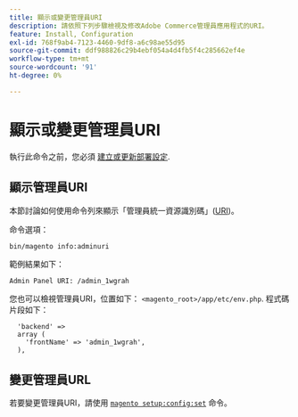 ```yaml
---
title: 顯示或變更管理員URI
description: 請依照下列步驟檢視及修改Adobe Commerce管理員應用程式的URI。
feature: Install, Configuration
exl-id: 768f9ab4-7123-4460-9df8-a6c98ae55d95
source-git-commit: ddf988826c29b4ebf054a4d4fb5f4c285662ef4e
workflow-type: tm+mt
source-wordcount: '91'
ht-degree: 0%

---
```


# 顯示或變更管理員URI

執行此命令之前，您必須 [建立或更新部署設定](deployment.md).

## 顯示管理員URI

本節討論如何使用命令列來顯示「管理員統一資源識別碼」([URI](https://www.w3.org/Protocols/rfc2616/rfc2616-sec3.html#sec3.2))。

命令選項：

```bash
bin/magento info:adminuri
```

範例結果如下：

```terminal
Admin Panel URI: /admin_1wgrah
```

您也可以檢視管理員URI，位置如下： `<magento_root>/app/etc/env.php`. 程式碼片段如下：

```php?start_inline=1
  'backend' =>
  array (
    'frontName' => 'admin_1wgrah',
  ),
```

## 變更管理員URL

若要變更管理員URI，請使用 [`magento setup:config:set`](deployment.md) 命令。
